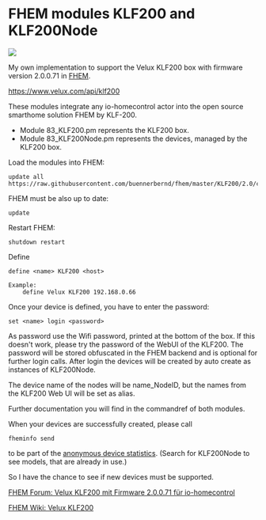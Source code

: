 # FHEM modules KLF200 and KLF200Node

![](https://img.shields.io/github/last-commit/buennerbernd/fhem.svg?style=flat)

My own implementation to support the Velux KLF200 box with firmware version 2.0.0.71 in [FHEM](https://www.fhem.de/).

https://www.velux.com/api/klf200

These modules integrate any io-homecontrol actor into the open source smarthome solution FHEM by KLF-200.

- Module 83_KLF200.pm represents the KLF200 box.
- Module 83_KLF200Node.pm represents the devices, managed by the KLF200 box.

Load the modules into FHEM:

    update all https://raw.githubusercontent.com/buennerbernd/fhem/master/KLF200/2.0/controls_KLF200.txt
FHEM must be also up to date:

    update
Restart FHEM:
    
    shutdown restart

Define

    define <name> KLF200 <host>

    Example:
        define Velux KLF200 192.168.0.66
        
Once your device is defined, you have to enter the password:

    set <name> login <password>

As password use the Wifi password, printed at the bottom of the box. If this doesn't work, please try the password of the WebUI of the KLF200. The password will be stored obfuscated in the FHEM backend and is optional for further login calls.
After login the devices will be created by auto create as instances of KLF200Node.

The device name of the nodes will be name_NodeID, but the names from the KLF200 Web UI will be set as alias.
  
Further documentation you will find in the commandref of both modules.

When your devices are successfully created, please call

    fheminfo send
    
to be part of the [anonymous device statistics](https://fhem.de/stats/statistics.html). (Search for KLF200Node to see models, that are already in use.)

So I have the chance to see if new devices must be supported.

[FHEM Forum: Velux KLF200 mit Firmware 2.0.0.71 für io-homecontrol](https://forum.fhem.de/index.php/topic,92907.0.html)

[FHEM Wiki: Velux KLF200](https://wiki.fhem.de/wiki/KLF200)

